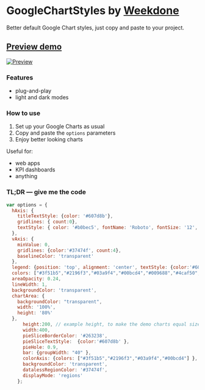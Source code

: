 # GoogleChartStyles by [Weekdone](http://weekdone.com/)

Better default Google Chart styles, just copy and paste to your project. 

## [Preview demo](http://htmlpreview.github.io/?https://github.com/weekdone/GoogleChartStyles/blob/master/index.html)

[![Preview](https://dl.dropboxusercontent.com/s/ke3vv2np645exx6/weekdone-charts.png?dl=0&preview=weekdone-charts.png)](http://htmlpreview.github.io/?https://github.com/weekdone/GoogleChartStyles/blob/master/index.html)

### Features
* plug-and-play
* light and dark modes

### How to use
1. Set up your Google Charts as usual
2. Copy and paste the `options` parameters
3. Enjoy better looking charts

Useful for: 
* web apps
* KPI dashboards 
* anything 

### TL;DR — give me the code
```javascript
var options = {
  hAxis: {
    titleTextStyle: {color: '#607d8b'}, 
    gridlines: { count:0}, 
    textStyle: { color: '#b0bec5', fontName: 'Roboto', fontSize: '12', bold: true}
  },
  vAxis: {
    minValue: 0, 
    gridlines: {color:'#37474f', count:4}, 
    baselineColor: 'transparent'
  },
  legend: {position: 'top', alignment: 'center', textStyle: {color:'#607d8b', fontName: 'Roboto', fontSize: '12'} },
  colors: ["#3f51b5","#2196f3","#03a9f4","#00bcd4","#009688","#4caf50","#8bc34a","#cddc39"],
  areaOpacity: 0.24,
  lineWidth: 1,
  backgroundColor: 'transparent',
  chartArea: {
    backgroundColor: "transparent",
    width: '100%',
    height: '80%'
  },
      height:200, // example height, to make the demo charts equal size
      width:400,
      pieSliceBorderColor: '#263238',
      pieSliceTextStyle:  {color:'#607d8b' },
      pieHole: 0.9,
      bar: {groupWidth: "40" },
      colorAxis: {colors: ["#3f51b5","#2196f3","#03a9f4","#00bcd4"] },
      backgroundColor: 'transparent',
      datalessRegionColor: '#37474f',
      displayMode: 'regions'
    };

```
